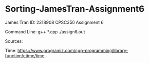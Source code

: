 # Sorting-JamesTran-Assignment6

James Tran ID: 2318908 CPSC350 Assignment 6

Command Line: g++ *.cpp ./assign6.out

Sources:

Time:
https://www.programiz.com/cpp-programming/library-function/ctime/time

